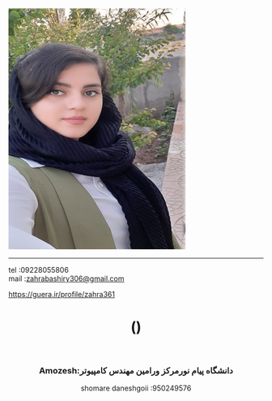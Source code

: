 <img src="https://github.com/zahrabashiry/zahrabashiry.github.io/blob/master/avatar-01%20(2).png?raw=true">

---
tel  :09228055806 <br/>
mail :zahrabashiry306@gmail.com <br/>

<a href="#p1">https://guera.ir/profile/zahra361</a>
<center id="p1"><h1>()</h1>
 <br/>


### Amozesh:دانشگاه پیام نورمرکز ورامین مهندس کامپیوتر
shomare daneshgoii :950249576
